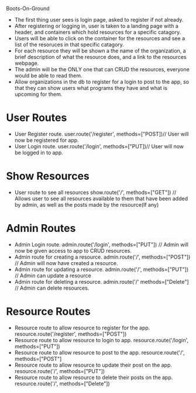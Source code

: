 Boots-On-Ground
* The first thing user sees is login page, asked to register if not already.
* After registering or logging in, user is taken to a landing page with a header, and containers which hold resources for a specific catagory.
* Users will be able to click on the container for the resources and see a list of the resoruces in that specific catagory.
* For each resource they will be shown a the name of the organization, a brief description of what the resource does, and a link to the resources webpage.
* The admin will be the ONLY one that can CRUD the resources, everyone would be able to read them.
* Allow organizations in the db to register for a login to post to the app, so that they can show users what programs they have and what is upcoming for them.
# User Routes
* User Register route. user.route('/register', methods=["POST])// User will now be registered for app.
* User Login route. user.route('/login', methods=["PUT])// User will now be logged in to app.
# Show Resources
* User route to see all resources show.route('/', methods=["GET"]) // Allows user to see all resources available to them that have been added by admin, as well as the posts made by the resource(If any)
# Admin Routes
* Admin Login route. admin.route('/login', methods=["PUT"]) // Admin will now be given access to app to CRUD resources.
* Admin route for creating a resource. admin.route('/', methods=["POST"]) // Admin will now have created a resource.
* Admin route for updating a resource. admin.route('/', methods=["PUT"]) // Admin can update a resource
* Admin route for deleting a resource. admin.route('/' methods=["Delete"] // Admin can delete resources.
# Resource Routes
* Resource route to allow resource to register for the app. resource.route('/register', methods=["POST"])
* Resource route to allow resource to login to app. resource.route('/login', methods=["PUT"])
* Resource route to allow resource to post to the app. resource.route('/', methods=["POST"]
* Resource route to allow resource to update their post on the app. resource.route('/', methods=["PUT"])
* Resource route to allow resource to delete their posts on the app. resource.route('/', methods=["Delete"])
